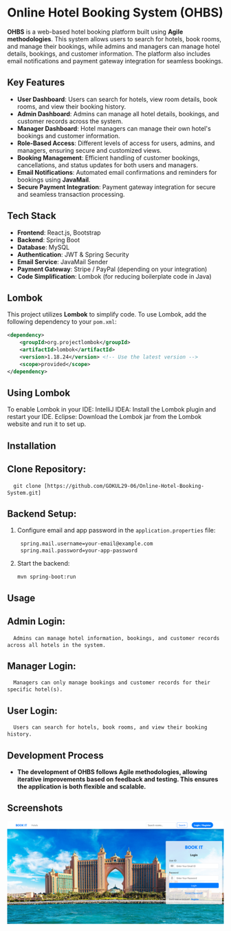 # Online Hotel Booking System (OHBS)

**OHBS** is a web-based hotel booking platform built using **Agile methodologies**. This system allows users to search for hotels, book rooms, and manage their bookings, while admins and managers can manage hotel details, bookings, and customer information. The platform also includes email notifications and payment gateway integration for seamless bookings.


## Key Features

- **User Dashboard**: Users can search for hotels, view room details, book rooms, and view their booking history.
- **Admin Dashboard**: Admins can manage all hotel details, bookings, and customer records across the system.
- **Manager Dashboard**: Hotel managers can manage their own hotel's bookings and customer information.
- **Role-Based Access**: Different levels of access for users, admins, and managers, ensuring secure and customized views.
- **Booking Management**: Efficient handling of customer bookings, cancellations, and status updates for both users and managers.
- **Email Notifications**: Automated email confirmations and reminders for bookings using **JavaMail**.
- **Secure Payment Integration**: Payment gateway integration for secure and seamless transaction processing.

## Tech Stack

- **Frontend**: React.js, Bootstrap
- **Backend**: Spring Boot
- **Database**: MySQL
- **Authentication**: JWT & Spring Security
- **Email Service**: JavaMail Sender
- **Payment Gateway**: Stripe / PayPal (depending on your integration)
- **Code Simplification**: Lombok (for reducing boilerplate code in Java)

## Lombok

This project utilizes **Lombok** to simplify code. To use Lombok, add the following dependency to your `pom.xml`:

```xml
<dependency>
    <groupId>org.projectlombok</groupId>
    <artifactId>lombok</artifactId>
    <version>1.18.24</version> <!-- Use the latest version -->
    <scope>provided</scope>
</dependency>
```
## Using Lombok

To enable Lombok in your IDE:
    IntelliJ IDEA: Install the Lombok plugin and restart your IDE.
    Eclipse: Download the Lombok jar from the Lombok website and run it to set up.
  
## Installation
## Clone Repository:

      git clone [https://github.com/GOKUL29-06/Online-Hotel-Booking-System.git]
    

## Backend Setup:

1. Configure email and app password in the `application.properties` file:
  
        spring.mail.username=your-email@example.com
        spring.mail.password=your-app-password

2. Start the backend:
                
       mvn spring-boot:run


## Usage

## Admin Login:
      Admins can manage hotel information, bookings, and customer records across all hotels in the system.
## Manager Login:
      Managers can only manage bookings and customer records for their specific hotel(s).
## User Login: 
      Users can search for hotels, book rooms, and view their booking history.

## Development Process

- **The development of OHBS follows Agile methodologies, allowing iterative improvements based on feedback and testing. This ensures the application is both flexible and scalable.**

## Screenshots
![Login](https://github.com/GOKUL29-06/Online-Hotel-Booking-System/raw/65ec9bc2034d825b1f02bbcd8dcb50c9852290fe/Screenshots/1.png)



